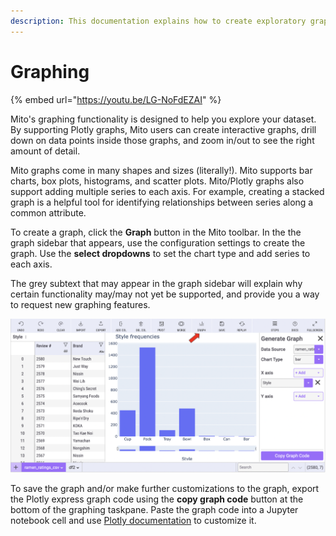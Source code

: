```yaml
---
description: This documentation explains how to create exploratory graphs in Mito.
---
```


# Graphing

{% embed url="https://youtu.be/LG-NoFdEZAI" %}



Mito's graphing functionality is designed to help you explore your dataset. By supporting Plotly graphs, Mito users can create interactive graphs, drill down on data points inside those graphs, and zoom in/out to see the right amount of detail.&#x20;

Mito graphs come in many shapes and sizes (literally!). Mito supports bar charts, box plots, histograms, and scatter plots. Mito/Plotly graphs also support adding multiple series to each axis. For example, creating a stacked graph is a helpful tool for identifying relationships between series along a common attribute.&#x20;

To create a graph, click the **Graph** button in the Mito toolbar. In the the graph sidebar that appears, use the configuration settings to create the graph. Use the **select dropdowns** to set the chart type and add series to each axis.

The grey subtext that may appear in the graph sidebar will explain why certain functionality may/may not yet be supported, and provide you a way to request new graphing features. &#x20;

![](<../.gitbook/assets/final mito graphing.png>)

To save the graph and/or make further customizations to the graph, export the Plotly express graph code using the **copy graph code** button at the bottom of the graphing taskpane. Paste the graph code into a Jupyter notebook cell and use [Plotly documentation](https://plotly.com/python/plotly-express/) to customize it. 

